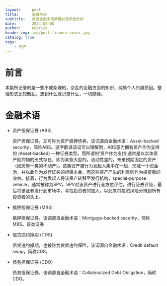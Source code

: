 ```yaml
---
layout:     post
title:      金融杂谈
subtitle:   常见金融手段原理以及风险分析
date:       2024-08-05
author:     Kubrick
header-img: img/post-finance-cover.jpg
catalog: true
tags:
    - 经济
---
```


# 前言
本篇所记录的是一些不成条理的，杂乱的金融方面的知识，纯属个人兴趣原因。整理形式比较散乱，想到什么就记录什么，一切随缘。

# 金融术语

- 资产担保证券 (ABS)
  
  资产担保证券，又可称为资产抵押债券，该词源自金融术语：Asset-backed security，简称ABS。逐字翻译该词可以理解到，ABS意为拥有资产作为支持的 (Asset-backed) 一种证券类型。而所谓的‘资产作为支持’通常是以实体资产抵押物的形式存在，即为某些大型的，流动性差的，未来预期固定的资产（如房屋一类的不动产）。该类资产被行为发起人集中在一起，形成一个资金池，并以此作为发行证券的担保本金，而这些资产产生的利息则作为投资者的收益。接着，行为发起人将该资产转移至发行机构，special-purpose vehicle，通常被称为SPV。SPV对该资产进行全方位评估，进行证券评级，最后将该证券发行到市场中，寻找投资者的加入，以此来将投资风险分摊到所有投资者的头上。


- 抵押担保证券 (MBS)
  
  抵押担保证券，该词源自金融术语：Mortgage-backed security，简称MBS。该类证券


- 信贷违约掉期 (CDS)
  
  信贷违约掉期，也被称为贷款违约保险，该词源自金融术语：Credit default swap，简称CDS。

- 债务担保证券 (CDO)

  债务担保证券，该词源自金融术语：Collateralized Debt Obligation，简称CDO。